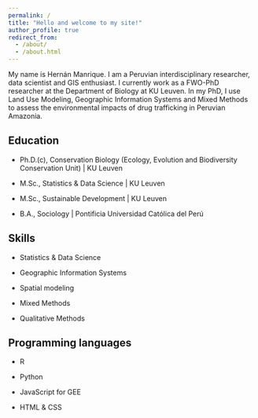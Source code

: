 ```yaml
---
permalink: /
title: "Hello and welcome to my site!"
author_profile: true
redirect_from: 
  - /about/
  - /about.html
---
```


My name is Hernán Manrique. I am a Peruvian interdisciplinary researcher, data scientist and GIS enthusiast. I currently work as a FWO-PhD researcher at the Department of Biology at KU Leuven. In my PhD, I use Land Use Modeling, Geographic Information Systems and Mixed Methods to assess the environmental impacts of drug trafficking in Peruvian Amazonia.

Education
------

<p style="text-align: justify;">
  <ul>
    <li>Ph.D.(c), Conservation Biology (Ecology, Evolution and Biodiversity Conservation Unit) | KU Leuven</li>
  </ul>
</p>
<p style="text-align: justify;">
  <ul>
    <li>M.Sc., Statistics & Data Science | KU Leuven</li>
  </ul>
</p>
<p style="text-align: justify;">
  <ul>
    <li>M.Sc., Sustainable Development | KU Leuven</li>
  </ul>
</p>
<p style="text-align: justify;">
  <ul>
    <li>B.A., Sociology | Pontificia Universidad Católica del Perú</li>
  </ul>
</p>

Skills
------

<p style="text-align: justify;">
  <ul>
    <li>Statistics & Data Science</li>
  </ul>
</p>
<p style="text-align: justify;">
  <ul>
    <li>Geographic Information Systems</li>
  </ul>
</p>
<p style="text-align: justify;">
  <ul>
    <li>Spatial modeling</li>
  </ul>
</p>
<p style="text-align: justify;">
  <ul>
    <li>Mixed Methods</li>
  </ul>
</p>
<p style="text-align: justify;">
  <ul>
    <li>Qualitative Methods</li>
  </ul>
</p>

Programming languages
------

<p style="text-align: justify;">
  <ul>
    <li>R</li>
  </ul>
</p>
<p style="text-align: justify;">
  <ul>
    <li>Python</li>
  </ul>
</p>
<p style="text-align: justify;">
  <ul>
    <li>JavaScript for GEE</li>
    </ul>
    </p>
<p style="text-align: justify;">
  <ul>
    <li>HTML & CSS</li>
  </ul>
</p>


